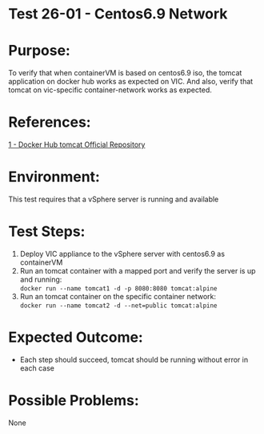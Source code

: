 Test 26-01 - Centos6.9 Network
==============================

# Purpose:
To verify that when containerVM is based on centos6.9 iso, the tomcat 
application on docker hub works as expected on VIC. And also, verify that
tomcat on vic-specific container-network works as expected.

# References:
[1 - Docker Hub tomcat Official Repository](https://hub.docker.com/_/tomcat/)

# Environment:
This test requires that a vSphere server is running and available

# Test Steps:
1. Deploy VIC appliance to the vSphere server with centos6.9 as containerVM
2. Run an tomcat container with a mapped port and verify the server is up and running:  
`docker run --name tomcat1 -d -p 8080:8080 tomcat:alpine`
4. Run an tomcat container on the specific container network:  
`docker run --name tomcat2 -d --net=public tomcat:alpine`

# Expected Outcome:
* Each step should succeed, tomcat should be running without error in each case

# Possible Problems:
None
